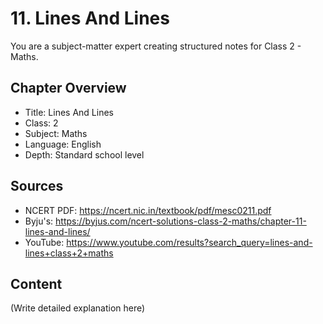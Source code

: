 # 11. Lines And Lines

You are a subject-matter expert creating structured notes for Class 2 - Maths.

## Chapter Overview
- Title: Lines And Lines
- Class: 2
- Subject: Maths
- Language: English
- Depth: Standard school level

## Sources
- NCERT PDF: https://ncert.nic.in/textbook/pdf/mesc0211.pdf
- Byju's: https://byjus.com/ncert-solutions-class-2-maths/chapter-11-lines-and-lines/
- YouTube: https://www.youtube.com/results?search_query=lines-and-lines+class+2+maths

## Content
(Write detailed explanation here)
